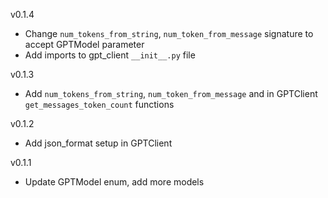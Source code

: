v0.1.4

- Change `num_tokens_from_string`, `num_token_from_message` signature to accept GPTModel parameter
- Add imports to gpt_client `__init__.py` file

v0.1.3

- Add `num_tokens_from_string`, `num_token_from_message` and in GPTClient `get_messages_token_count` functions

v0.1.2

- Add json_format setup in GPTClient

v0.1.1

- Update GPTModel enum, add more models